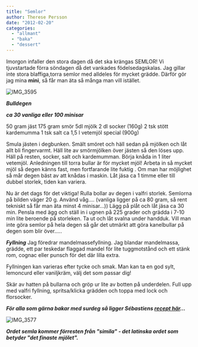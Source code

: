 ```yaml
---
title: "Semlor"
author: Therese Persson
date: "2012-02-20"
categories: 
  - "allmant"
  - "baka"
  - "dessert"
---
```


Imorgon infaller den stora dagen då det ska krängas SEMLOR! Vi tjuvstartade förra söndagen då det vankades födelsedagskalas. Jag gillar inte stora blaffiga,torra semlor med alldeles för mycket grädde. Därför gör jag mina **mini**, så får man äta så många man vill istället.

![](/static/img/IMG_3595-1024x682.jpg "IMG_3595")

_**Bulldegen**_

_**ca 30 vanliga eller 100 minisar**_

50 gram jäst 175 gram smör 5dl mjölk 2 dl socker (160g) 2 tsk stött kardemumma 1 tsk salt ca 1,5 l vetemjöl special (900g)

Smula jästen i degbunken. Smält smöret och häll sedan på mjölken och låt allt bli fingervarmt. Häll lite av smörmjölken över jästen så den löses upp. Häll på resten, socker, salt och kardemumman. Börja knåda in 1 liter vetemjöl. Anledningen till torra bullar är för mycket mjöl! Arbeta in så mycket mjöl så degen känns fast, men fortfarande lite fuktig . Om man har möjlighet så mår degen bäst av att knådas i maskin. Låt jäsa ca 1 timme eller till dubbel storlek, tiden kan variera.

Nu är det dags för det viktiga! Rulla bollar av degen i valfri storlek. Semlorna på bilden väger 20 g. Använd våg.... (vanliga ligger på ca 80 gram, så rent tekniskt så får man äta minst 4 minisar...)) Lägg på plåt och låt jäsa ca 30 min. Pensla med ägg och ställ in i ugnen på 225 grader och grädda i 7-10 min lite beroende på storleken. Ta ut och låt svalna under handduk. Vill man inte göra semlor på hela degen så går det utmärkt att göra kanelbullar på degen som blir över.....

_**Fyllning**_ Jag föredrar mandelmassefyllning. Jag blandar mandelmassa, grädde, ett par teskedar flaggad mandel för lite tuggmotstånd och ett stänk rom, cognac eller punsch för det där lilla extra.

Fyllningen kan varieras efter tycke och smak. Man kan ta en god sylt, lemoncurd eller vaniljkräm, välj det som passar dig!

Skär av hatten på bullarna och gröp ur lite av botten på underdelen. Full upp med valfri fyllning, spritsa/klicka grädden och toppa med lock och florsocker.

_**För alla som gärna bakar med surdeg så ligger Sébastiens [recept här](https:recept.nu/1.326204/sebastien_boudet/kakor_tartor/mjol/sebastiens_surdegssemlor "Semlor")...**_

![](/static/img/IMG_3577-300x200.jpg "IMG_3577")

_**Ordet semla kommer förresten från "simila" - det latinska ordet som betyder "det finaste mjölet".**_
